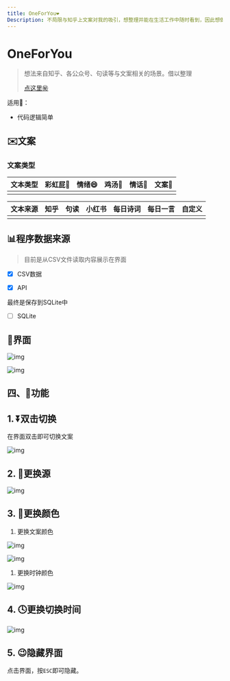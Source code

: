 ```yaml
---
title: OneForYou❤️
Description: 不局限与知乎上文案对我的吸引，想整理并能在生活工作中随时看到，因此想做一款桌面显示的软件
---
```


# OneForYou

> 想法来自知乎、各公众号、句读等与文案相关的场景。借以整理
>
> [点这里㊙](https://www.yuque.com/docs/share/78da571b-0bd6-428e-93db-b5673b487d30?#%20%E3%80%8AOneForYou%E3%80%8B)

适用🤔：


- 代码逻辑简单






## ✉️文案

### 文案类型

| **文本类型** | **彩虹屁**🌈 | **情绪**😄 | **鸡汤**🐤 | **情话**💌 | **文案**📑 |
| ------------ | ----------- | --------- | --------- | --------- | --------- |
|              |             |           |           |           |           |

| **文本来源** | **知乎** | **句读** | **小红书** | **每日诗词** | 每日一言 | **自定义** |
| ------------ | -------- | -------- | ---------- | ------------ | -------- | ---------- |
|              |          |          |            |              |          |            |

## 📊程序数据来源

> 目前是从CSV文件读取内容展示在界面

- [x] CSV数据

- [x] API

最终是保存到SQLite中

- [ ] SQLite

## 💄界面

![img](ReadMe.assets/1634464005319-09cce02c-5793-4a65-988f-06c2f7ab0a75.png)

![img](ReadMe.assets/1634464024492-a3b5d5ff-db8f-4ced-aa0f-89c2d9a2b2f4.png)



## 四、🚀功能 

## 1. ⏬双击切换

在界面双击即可切换文案

![img](ReadMe.assets/1634464262415-d6c4ac8f-ada5-406b-80f6-cee17fc000b9.gif)

## 2. 🍼更换源

![img](ReadMe.assets/1634464591320-5d07b21f-a4e2-4064-a364-b285a7788401-163452014868611.gif)

## 3. 🌈更换颜色

1. 更换文案颜色

![img](ReadMe.assets/1634465109636-350d4039-0fbf-4121-b125-41e94678ee1b-163452015705712.gif)

![img](ReadMe.assets/1634465138019-3606c518-b99e-47f6-bd1f-c5ab7adedd5a.gif)

1. 更换时钟颜色

![img](ReadMe.assets/1634464904008-2cc8a2d0-e40a-4c2a-a3a0-a09029cf8e99.gif)

## 4. 🕓更换切换时间

![img](ReadMe.assets/1634465035436-f22cb917-4df9-4b74-af94-5981a9abb928.gif)

## 5. 😉隐藏界面 

点击界面，按`ESC`即可隐藏。

